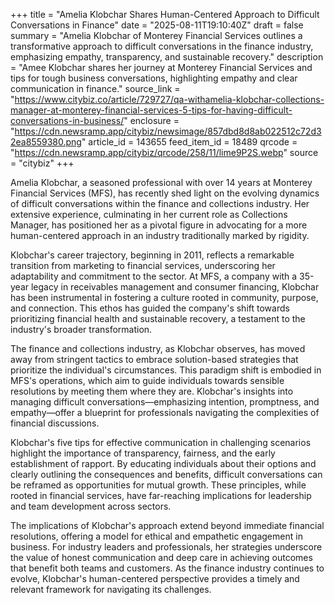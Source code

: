 +++
title = "Amelia Klobchar Shares Human-Centered Approach to Difficult Conversations in Finance"
date = "2025-08-11T19:10:40Z"
draft = false
summary = "Amelia Klobchar of Monterey Financial Services outlines a transformative approach to difficult conversations in the finance industry, emphasizing empathy, transparency, and sustainable recovery."
description = "Amee Klobchar shares her journey at Monterey Financial Services and tips for tough business conversations, highlighting empathy and clear communication in finance."
source_link = "https://www.citybiz.co/article/729727/qa-withamelia-klobchar-collections-manager-at-monterey-financial-services-5-tips-for-having-difficult-conversations-in-business/"
enclosure = "https://cdn.newsramp.app/citybiz/newsimage/857dbd8d8ab022512c72d32ea8559380.png"
article_id = 143655
feed_item_id = 18489
qrcode = "https://cdn.newsramp.app/citybiz/qrcode/258/11/lime9P2S.webp"
source = "citybiz"
+++

<p>Amelia Klobchar, a seasoned professional with over 14 years at Monterey Financial Services (MFS), has recently shed light on the evolving dynamics of difficult conversations within the finance and collections industry. Her extensive experience, culminating in her current role as Collections Manager, has positioned her as a pivotal figure in advocating for a more human-centered approach in an industry traditionally marked by rigidity.</p><p>Klobchar's career trajectory, beginning in 2011, reflects a remarkable transition from marketing to financial services, underscoring her adaptability and commitment to the sector. At MFS, a company with a 35-year legacy in receivables management and consumer financing, Klobchar has been instrumental in fostering a culture rooted in community, purpose, and connection. This ethos has guided the company's shift towards prioritizing financial health and sustainable recovery, a testament to the industry's broader transformation.</p><p>The finance and collections industry, as Klobchar observes, has moved away from stringent tactics to embrace solution-based strategies that prioritize the individual's circumstances. This paradigm shift is embodied in MFS's operations, which aim to guide individuals towards sensible resolutions by meeting them where they are. Klobchar's insights into managing difficult conversations—emphasizing intention, promptness, and empathy—offer a blueprint for professionals navigating the complexities of financial discussions.</p><p>Klobchar's five tips for effective communication in challenging scenarios highlight the importance of transparency, fairness, and the early establishment of rapport. By educating individuals about their options and clearly outlining the consequences and benefits, difficult conversations can be reframed as opportunities for mutual growth. These principles, while rooted in financial services, have far-reaching implications for leadership and team development across sectors.</p><p>The implications of Klobchar's approach extend beyond immediate financial resolutions, offering a model for ethical and empathetic engagement in business. For industry leaders and professionals, her strategies underscore the value of honest communication and deep care in achieving outcomes that benefit both teams and customers. As the finance industry continues to evolve, Klobchar's human-centered perspective provides a timely and relevant framework for navigating its challenges.</p>